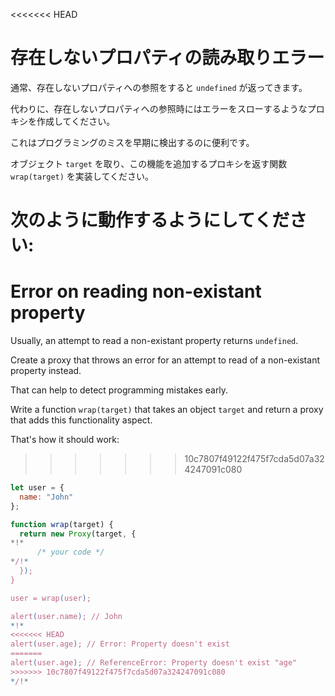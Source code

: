 <<<<<<< HEAD
# 存在しないプロパティの読み取りエラー

通常、存在しないプロパティへの参照をすると `undefined` が返ってきます。

代わりに、存在しないプロパティへの参照時にはエラーをスローするようなプロキシを作成してください。

これはプログラミングのミスを早期に検出するのに便利です。

オブジェクト `target` を取り、この機能を追加するプロキシを返す関数 `wrap(target)` を実装してください。

次のように動作するようにしてください:
=======
# Error on reading non-existant property

Usually, an attempt to read a non-existant property returns `undefined`.

Create a proxy that throws an error for an attempt to read of a non-existant property instead.

That can help to detect programming mistakes early.

Write a function `wrap(target)` that takes an object `target` and return a proxy that adds this functionality aspect.

That's how it should work:
>>>>>>> 10c7807f49122f475f7cda5d07a324247091c080

```js
let user = {
  name: "John"
};

function wrap(target) {
  return new Proxy(target, {
*!*
      /* your code */
*/!*
  });
}

user = wrap(user);

alert(user.name); // John
*!*
<<<<<<< HEAD
alert(user.age); // Error: Property doesn't exist
=======
alert(user.age); // ReferenceError: Property doesn't exist "age"
>>>>>>> 10c7807f49122f475f7cda5d07a324247091c080
*/!*
```
